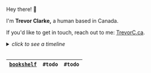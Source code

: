 Hey there! 👋 

I'm **Trevor Clarke,** a human based in Canada. 

If you'd like to get in touch, reach out to me: [TrevorC.ca](https://TrevorC.ca).

<div align="left">
<details>
<summary>
<i>click to see a timeline</i>
    </summary>
    
```mermaid

gantt
    dateFormat  YYYY-MM-DD

    section Shopify
    Developer @ Shopify's SFR :a1, 2023-09-01, 2024-02-09
    Intern @ Shopify's SFR    :after a1, 2022-01-01, 2023-05-31
    Intern @ Shopify's SFN :2021-05-01, 2021-12-31

    section BMO
    Intern @ BMO    :2020-09-01, 2021-04-30

    section BeeHome
    Intern    :2020-01-01, 2020-08-31

    section School
    Education :2018-01-01, 2023-05-31
    
```
    
</details>
</div>

<br>

<div align="left">
    
| [`bookshelf`](/books/README.md) | `#todo` | `#todo`  |
| -------- | ----------------------------- | -------- |

</div>
